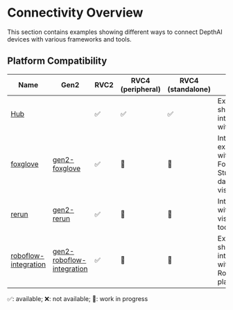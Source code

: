 # Connectivity Overview

This section contains examples showing different ways to connect DepthAI devices with various frameworks and tools.

## Platform Compatibility

| Name                                          | Gen2                                                                                                              | RVC2 | RVC4 (peripheral) | RVC4 (standalone) | Notes                                                           |
| --------------------------------------------- | ----------------------------------------------------------------------------------------------------------------- | ---- | ----------------- | ----------------- | --------------------------------------------------------------- |
| [Hub](hub-snaps-events) |  | ✅   | ✅                 | ✅                 | Example showing integration with Hub              |
| [foxglove](foxglove/)                         | [gen2-foxglove](https://github.com/luxonis/depthai-experiments/tree/master/gen2-foxglove)                         | ✅   | 🚧                | 🚧                | Integration example with Foxglove Studio for data visualization |
| [rerun](rerun/)                               | [gen2-rerun](https://github.com/luxonis/depthai-experiments/tree/master/gen2-rerun)                               | ✅   | 🚧                | 🚧                | Integration with Rerun visualization toolkit                    |
| [roboflow-integration](roboflow-integration/) | [gen2-roboflow-integration](https://github.com/luxonis/depthai-experiments/tree/master/gen2-roboflow-integration) | ✅   | 🚧                | 🚧                | Example showing integration with Roboflow platform              |


✅: available; ❌: not available; 🚧: work in progress
